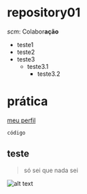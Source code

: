 # repository01

*scm*: Colabor**ação**

 - teste1
 - teste2
 - teste3
   - teste3.1
     - teste3.2
# prática
[meu perfil](https://github.com/gutowink/)

`código`

## teste
> só sei que nada sei

![alt text](image.png)
